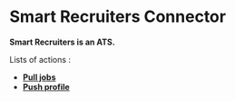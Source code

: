 # Smart Recruiters Connector
**Smart Recruiters is an ATS.**

Lists of actions :
* [**Pull jobs**](docs/pull_jobs.md)
* [**Push profile**](docs/push_profile.md)
